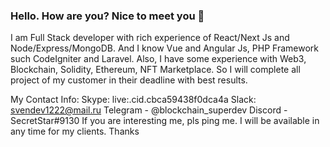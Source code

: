 ### Hello. How are you? Nice to meet you 👋

I am Full Stack developer with rich experience of React/Next Js and Node/Express/MongoDB.
And I know Vue and Angular Js, PHP Framework such CodeIgniter and Laravel.
Also, I have some experience with Web3, Blockchain, Solidity, Ethereum, NFT Marketplace.
So I will complete all project of my customer in their deadline with best results.

My Contact Info: 
  Skype: live:.cid.cbca59438f0dca4a
  Slack: svendev1222@mail.ru
  Telegram - @blockchain_superdev
  Discord - SecretStar#9130
If you are interesting me, pls ping me.
I will be available in any time for my clients.
Thanks

<!--
**svendev1222/svendev1222** is a ✨ _special_ ✨ repository because its `README.md` (this file) appears on your GitHub profile.

Here are some ideas to get you started:

- 🔭 I’m currently working on ...
- 🌱 I’m currently learning ...
- 👯 I’m looking to collaborate on ...
- 🤔 I’m looking for help with ...
- 💬 Ask me about ...
- 📫 How to reach me: ...
- 😄 Pronouns: ...
- ⚡ Fun fact: ...
-->
